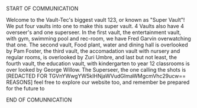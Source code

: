 START OF COMMUNICATION

Welcome to the Vault-Tec's biggest vault 123, or known as "Super Vault"! We put four vaults into one to make this super vault. 4 Vaults also have 4 overseer's and one superseer. In the first vault, the entertainment vault, with gym, swimming pool and rec-room, we have Fred Garvin overwatching that one. 
The second vault, Food plant, water and dining hall is overlooked by Pam Foster, the third vault, the accomadation vault with nursery and regular rooms, is overlooked by Zuri Umbre, and last but not least, the fourth vault, the education vault, with kindergarten to year 12 classrooms is over looked by
George Willow. The Superseer, the one calling the shots is [REDACTED FOR TGVnYWwgYW5kIHNjaWVudGlmaWMgcmVhc29ucw== REASONS] feel free to explore our website too, and remember be prepared for the future to

END OF COMUNNICATION
